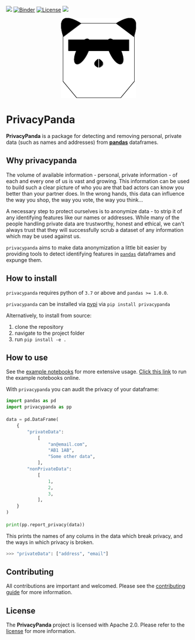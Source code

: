 ![](https://github.com/TTitcombe/PrivacyPanda/workflows/Test%20build/badge.svg)
[![Binder](https://mybinder.org/badge_logo.svg)][binder]
[![License](https://img.shields.io/badge/License-Apache%202.0-blue.svg)](./LICENSE)
![](https://img.shields.io/badge/privacy-protecting-black)


<p align="center">
  <img src="images/logo.png">
</p>

# PrivacyPanda
**PrivacyPanda** is a package for detecting and removing personal, private data (such as names and addresses) from [**pandas**][pandas] dataframes.

## Why privacypanda
The volume of available information - personal, private information - of each and every one of us is vast and growing. This information can be used to build such a clear picture of who you are that bad actors can know you better than your partner does. In the wrong hands, this data can influence the way you shop, the way you vote, the way you think...

A necessary step to protect ourselves is to anonymize data - to strip it of any identifying features like our names or addresses. While many of the people handling private data are trustworthy, honest and ethical, we can't always trust that they will successfully scrub a dataset of any information which may be used against us.

`privacypanda` aims to make data anonymization a little bit easier by providing tools to detect identifying features in [`pandas`][pandas] dataframes and expunge them.

## How to install
`privacypanda` requires python of `3.7` or above and `pandas >= 1.0.0`.

`privacypanda` can be installed via [pypi](https://pypi.org/) via 
```pip install privacypanda```

Alternatively, to install from source:
1. clone the repository
2. navigate to the project folder
3. run `pip install -e .`

## How to use
See the [example notebooks](./examples/) for more extensive usage.
[Click this link][binder] to run the example notebooks online.

With `privacypanda` you can audit the privacy of your dataframe:
```python
import pandas as pd
import privacypanda as pp

data = pd.DataFrame(
    {
        "privateData":
            [
                "an@email.com",
                "AB1 1AB",
                "Some other data",
            ],
        "nonPrivateData":
            [
                1,
                2,
                3,
            ],
    }
)

print(pp.report_privacy(data))
```

This prints the names of any colums in the data which break privacy,
and the ways in which privacy is broken.

```python
>>> "privateData": ["address", "email"]
```

## Contributing
All contributions are important and welcomed.
Please see the [contributing guide](./CONTRIBUTING.md) for more information.

## License
The **PrivacyPanda** project is licensed with Apache 2.0.
Please refer to the [license](./LICENSE) for more information.


[binder]: https://mybinder.org/v2/gh/TTitcombe/PrivacyPanda/master
[pandas]: https://pandas.pydata.org/
